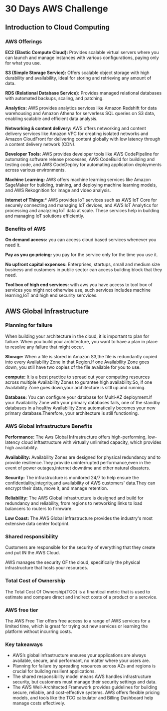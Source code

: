 # 30 Days AWS Challenge
## Introduction to Cloud Computing
### AWS Offerings

**EC2 (Elastic Compute Cloud):**
 Provides scalable virtual servers where you can launch and manage instances with various configurations, paying only for what you use.

**S3 (Simple Storage Service):**
 Offers scalable object storage with high durability and availability, ideal for storing and retrieving any amount of data.

**RDS (Relational Database Service):**
 Provides managed relational databases with automated backups, scaling, and patching.

**Analytics:**
AWS provides analytics services like Amazon Redshift for data warehousing and Amazon Athena for serverless SQL queries on S3 data, enabling scalable and efficient data analysis.

**Networking & content delivery:**
AWS offers networking and content delivery services like Amazon VPC for creating isolated networks and Amazon CloudFront for delivering content globally with low latency through a content delivery network (CDN).

**Developer Tools:**
AWS provides developer tools like AWS CodePipeline for automating software release processes, AWS CodeBuild for building and testing code, and AWS CodeDeploy for automating application deployments across various environments.

**Machine Learning:**
AWS offers machine learning services like Amazon SageMaker for building, training, and deploying machine learning models, and AWS Rekognition for image and video analysis.

**Internet of Things:***
AWS provides IoT services such as AWS IoT Core for securely connecting and managing IoT devices, and AWS IoT Analytics for processing and analyzing IoT data at scale. These services help in building and managing IoT solutions efficiently.

### Benefits of AWS

**On demand access:**
you can access cloud based services whenever you need it.

**Pay as you go pricing:**
you pay for the service only for the time you use it.

**No upfront capital expenses:**
Enterprises, startups, small and medium size business and customers in public sector can access building block that they need.

**Tool box of high end services:**
with aws you have access to tool box of services you might not otherwise use, such services includes machine learning,IoT and high end security sercvices.

## AWS Global Infrastructure

### Planning for failure
When building your architecture in the cloud, it is important to plan for failure. When you build your architecture, you want to have a plan in place to resolve any failure that might occur.

**Storage:**
When a file is stored in Amazon S3,the file is redundantly copied into every Availability Zone in that Region.If one Availability Zone goes down, you still have two copies of the file available for  you to use.

**compute:**
It is a best practice to spread out your computing resources across multiple Availability Zones to gurantee high availability.So, if one Availability Zone goes down,your architecture is sitll up and running.

**Database:**
You can configure your database for Multi-AZ deployment.If your Availability Zone with your primary databases fails, one of the standby databases in a healthy Availability Zone automatically becomes your new primary database.Therefore, your architecture is still functioning.

### AWS Global Infrastructure Benefits
**Performance:**
The Aws Global Infrastructure offers high-performing, low-latency cloud inftastructure with virtually unlimited capacity, which provides high availability.

**Availability:**
Availability Zones are designed for physical redundancy and to provide resilience.They provide uninterrupted performance,even in the event of power outages,internet downtime and other natural disasters.

**Security:**
The infrastructure is monitored 24/7 to help ensure the confidentiality,integrity,and availability of AWS customers' data.They can encrypt their data, move it, and manage retention.

**Reliability:**
The AWS Global infrastructure is designed and build for redundancy and reliability, from regions to networking links to load balancers to routers to firmware.

**Low Coast:**
The AWS Global infrastructure provides the industry's most extensive data center footprint.

### Shared responsibility

Customers are responsible for the security of everything that they create and put IN the AWS Cloud.

AWS manages the security OF the cloud, specifically the physical infrastructure that hosts your resources.

### Total Cost of Ownership
The Total Cost Of Ownership(TCO) is a finantical metric that is used to estimate and compare direct and indirect costs of a product or a sercvice.

### AWS free tier
The AWS Free Tier offers free access to a range of AWS services for a limited time, which is great for trying out new services or learning the platform without incurring costs.

### Key takeaways
- AWS’s global infrastructure ensures your applications are always available, secure, and performant, no matter where your users are.
- Planning for failure by spreading resources across AZs and regions is crucial for building resilient applications.
- The shared responsibility model means AWS handles infrastructure security, but customers must manage their security settings and data.
- The AWS Well-Architected Framework provides guidelines for building secure, reliable, and cost-effective systems.
AWS offers flexible pricing models, and tools like the TCO calculator and Billing Dashboard help manage costs effectively.
